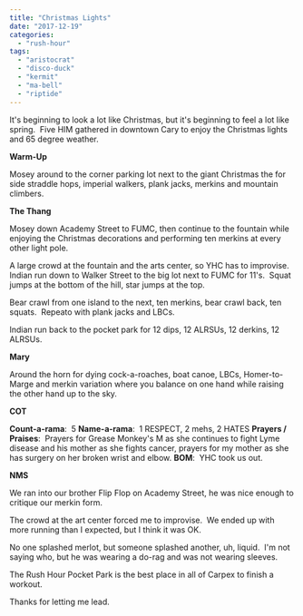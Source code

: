 ```yaml
---
title: "Christmas Lights"
date: "2017-12-19"
categories: 
  - "rush-hour"
tags: 
  - "aristocrat"
  - "disco-duck"
  - "kermit"
  - "ma-bell"
  - "riptide"
---
```


It's beginning to look a lot like Christmas, but it's beginning to feel a lot like spring.  Five HIM gathered in downtown Cary to enjoy the Christmas lights and 65 degree weather.

**Warm-Up**

Mosey around to the corner parking lot next to the giant Christmas the for side straddle hops, imperial walkers, plank jacks, merkins and mountain climbers.

**The Thang**

Mosey down Academy Street to FUMC, then continue to the fountain while enjoying the Christmas decorations and performing ten merkins at every other light pole.

A large crowd at the fountain and the arts center, so YHC has to improvise.  Indian run down to Walker Street to the big lot next to FUMC for 11's.  Squat jumps at the bottom of the hill, star jumps at the top.

Bear crawl from one island to the next, ten merkins, bear crawl back, ten squats.  Repeato with plank jacks and LBCs.

Indian run back to the pocket park for 12 dips, 12 ALRSUs, 12 derkins, 12 ALRSUs.

**Mary**

Around the horn for dying cock-a-roaches, boat canoe, LBCs, Homer-to-Marge and merkin variation where you balance on one hand while raising the other hand up to the sky.

**COT**

**Count-a-rama**:  5 **Name-a-rama**:  1 RESPECT, 2 mehs, 2 HATES **Prayers / Praises**:  Prayers for Grease Monkey's M as she continues to fight Lyme disease and his mother as she fights cancer, prayers for my mother as she has surgery on her broken wrist and elbow. **BOM**:  YHC took us out.

**NMS**

We ran into our brother Flip Flop on Academy Street, he was nice enough to critique our merkin form.

The crowd at the art center forced me to improvise.  We ended up with more running than I expected, but I think it was OK.

No one splashed merlot, but someone splashed another, uh, liquid.  I'm not saying who, but he was wearing a do-rag and was not wearing sleeves.

The Rush Hour Pocket Park is the best place in all of Carpex to finish a workout.

Thanks for letting me lead.
